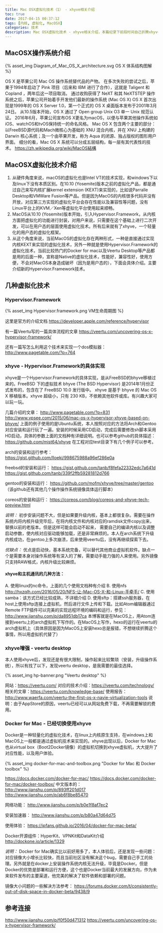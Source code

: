 ```yaml
---
title: Mac OSX虚拟化技术（1） - xhyve相关介绍
toc: true
date: 2017-04-15 00:37:12
tags: [内核, 虚拟化, MacOSX]
categories: 技术
description: Mac OSX虚拟化技术 - xhyve相关介绍，本篇纪录下前段时间自己折腾xhyve的一些纪录，可能对大家有点帮助。后面再搜集介绍下virtual box，Parralle Desktop 和 Vmware fusion等老牌的虚拟化产品。
---
```

## MacOSX操作系统介绍

{% asset_img Diagram_of_Mac_OS_X_architecture.svg OS X 体系结构图解 %}

OS X 是苹果公司 Mac OS 操作系统替代品的产物。 在多次失败的尝试之后，苹果于1994年启动了 Pink 项目（后来和 IBM 进行了合作），这就是 Taligent 和 Copland ，两年后这一项目取消。
通过收购获得了 NeXT 和其 NeXTSTEP 操作系统之后，苹果公司开始着手开发他们最新的操作系统 (Mac OS X)  OS X 首次出现是1999年的 OS X Server 1.0，第一个正式的 OS X 桌面版本发布于2001年3月24日。 从10.5版本开始，OS X 通过了 Open group Unix O3 单一 Unix 规范认证。
2016年6月，苹果公司宣布OS X更名为macOS，以便与苹果其他操作系统如iOS、watchOS和tvOS保持统一的命名风格。
Mac OS X 包含两个主要的部分：以FreeBSD源代码和Mach微核心为基础的 XNU 混合内核，并在 XNU 上构建的 Darwin 核心系统；及一个由苹果开发，称为 Aqua 的闭源、独占版权的图形用户界面。 细分的看，Mac OS X 系统可以分成五层结构，每一层有其代表性的技术。
https://zh.wikipedia.org/wiki/MacOS結構

## MacOSX虚拟化技术介绍
1. 从硬件角度来说，macOS的虚拟化也是Intel VT的技术实现，和windows下以及linux下没有本质区别。在10.10 (Yosemite)版本之前的虚拟化产品，都是通过自己来写内核扩展kernel extension (KEXT)来实现的，比如说Parralle Desktop和VMWare Fusion等产品。但是因为MacOS的内核很多代码并没有开放，对应第三方实现的虚拟化平台会存在性能以及兼容性等问题，没有Linux平台上的KVM／Xen等虚拟化平台使用起来顺畅。
2. MacOS从10.10 (Yosemite)版本开始，引入Hypervisor.Framework，从内核方面把虚拟化的功能进行封装，对用户来说，只需要在这个基础上进行二次开发，可以在用户态的层面使用虚拟化技术。所有后来就有了xhyve，一个轻量化的用户态的虚拟化框架。
3. 从这个角度来说，当前MacOS的虚拟化存在两种形式，一种是直接通过实现内核KEXT来实现的虚拟化技术，另外一种就是使用Hypervisor.Framework的虚拟化技术，当前比较热门的Docker for mac以及Veertu Desktop等产品都是用的后面一种，宣称是Native的虚拟化技术，性能好，兼容性好，使用方便，不会对MacOS本身造成破坏（因为是用户态的），下面会具体介绍。主要介绍新的Hypervisor.Framework技术。

## 几种虚拟化技术
### Hypervisor.Framework
{% asset_img Hypervisor.framework.png VM生命周期图 %}

这里是官方的介绍文档
https://developer.apple.com/reference/hypervisor

有一篇Veertu写的一篇具体流程的文章
https://veertu.com/uncovering-os-x-hypervisor-framework/

还有一篇写怎么利用这个技术来实现一个dos模拟器：
http://www.pagetable.com/?p=764

### xhyve - Hypervisor.Framework的具体实现
xhyve是一个Hypervisor.Framework的具体实现，是从FreeBSD的bhyve移植过来的。FreeBSD 下的虚拟技术 bhyve (The BSD Hypervisor) 是2014年1月份正式发布的，包含在了 FreeBSD 10.0 发行版中。 xhyve 是基于 bhyve 的 Mac OS X 移植版本。xhyve 超级小，只有 230 KB，不依赖其他软件或库。有兴趣大家可以玩一玩。

几篇介绍的文章：
http://www.pagetable.com/?p=831
http://www.vpsee.com/2015/06/mac-os-x-hypervisor-xhyve-based-on-bhyve/
上面的例子使用的是Ubuntu系统，本人按照对应的方法将Arch和Gentoo对应安装和运行玩了一遍。安装的时候采用CD启动，完成后需要修改sh脚本采用HD启动，具体的参数上面的文档种有详细说明。也可以参考github的具体描述：
https://github.com/mist64/xhyve
在工程对应test目录下有几个例子可以参考。


arch的安装和运行参考：
https://gist.github.com/lloeki/998675988a96ef286e0a

freebsd的安装和运行：
https://gist.github.com/tanb/f8fefa22332edc7a641d
https://gist.github.com/tanb/339f2ffb59281812d766

gentoo的安装和运行：
https://github.com/mofm/xhyve/tree/master/gentoo
（该github还有其他几个操作操作系统镜像具体运行脚本）

coreos的安装和运行：
https://coreos.com/blog/coreos-and-xhyve-tech-preview.html

*说明：* 初步安装问题不大，但是如果要升级内核，基本上都很复杂。需要在操作系统内将内核升级完毕后，在将内核文件和内核对应的ramdisk文件copy出来，替换以前的老版本。但是这样可能会启动不起来， 需要自己的编译内核以及调整启动参数，使内核对应驱动能够加载，还是非常麻烦的。本人在arch系统下升级内核成功，在gentoo上多次崩溃，后来使用veertu后，没有再继续探索下去。

*优缺点：* 优点是启动快，基本系统完备，可以替代其他商业虚拟机软件。缺点一个是需要本身对操作系统等有深入的了解，需要动手能力强的人来使用。另外镜像只支持RAW格式，内核升级比较麻烦。

#### xhyve和主机通讯的几种方法：
A. 使用linux的nc命令，上面的几个使用文档种有介绍
B. 使用nfs
http://hxzqlh.com/2016/05/20/NFS-让-Mac-OS-X-和-Linux-手牵手/
C. 使用samba：该方式已经比较成熟，不详细介绍
D. 使用sftp：搭建ssh服务器，在host上使用sftp连接上虚拟机，然后进行文件上传和下载。比如Atom编辑器通过Remote FTP插件可以完美的实现远程环境的编码和运行，参见：http://www.jianshu.com/p/da8951db17ca
本博客就是在MacOS上，用Atom连接到veertu上的arch虚拟机下写作的。在MacOS上写作，hexo的运行在veertu的arch虚拟机上（具体原因是因为MacOS上安装hexo总是报错，不想继续折腾这个事情，所以用虚拟机代替了）

### xhyve增强 - veertu desktop
本人使用xhyve后，发现还是有很大限制，操作起来比较繁琐（安装，升级操作系统），所以有找了以下，发现veertu desktop，是我需要的最佳选择。

{% asset_img hp-banner.png "Veertu desktop" %}

网站：https://veertu.com/
对应的技术介绍：https://veertu.com/technology/
相关的文章：https://veertu.com/knowledge-base/
使用报告：
http://www.waerfa.com/veertu-the-first-os-x-navie-virtualization-tools
说明：由于AppStore的原因，veertu已经可以从网站免费下载，不再需要解锁的费用。

### Docker for Mac - 已经切换使用xhyve
Docker是一种轻量化的虚拟化技术，在linux上内核原生支持，在windows上和MacOS上一般都是通过虚拟机技术来实现的。xhyve出现以后，Docker for Mac也从virtual box（Boot2Docker镜像）的虚拟机切换到xhyve虚拟机，大大提升了对应性能，以及用户体验。

{% asset_img docker-for-mac-and-toolbox.png "Docker for Mac 和 Docker toolbox" %}


https://docs.docker.com/docker-for-mac/
https://docs.docker.com/docker-for-mac/docker-toolbox/
中文版本的：
http://www.jianshu.com/p/893ff201d017
http://www.jianshu.com/p/ab6f8be85470

网络功能：
http://www.jianshu.com/p/b0e1f8af7ec2

安装加速器：
http://www.jianshu.com/p/b80a47d64d75

使用体验：
https://ipfans.github.io/2016/04/docker-for-mac-beta/

Docker开源组件：HyperKit、VPNKit和DataKit介绍
http://dockone.io/article/1329

*说明：* Docker for Mac确实比以前好用多了，本人体验后，还是发现一些问题：对应镜像大小增长比较快，而且当前社区没有解决这个bug，需要自己手工的处理。另外就是在docker上安装操作系统内核无法升级，毕竟是Docker。但是Docker的优势是部署和运行方便，这个也是Docker当前最大的发展方向，作为未来软件发布的主要渠道，他完美的解决了软件依赖和部署的问题。

镜像大小问题的一些解决方法参考：
https://forums.docker.com/t/consistently-out-of-disk-space-in-docker-beta/9438/9


## 参考连接
http://www.jianshu.com/p/f0f50d471312
https://veertu.com/uncovering-os-x-hypervisor-framework/
